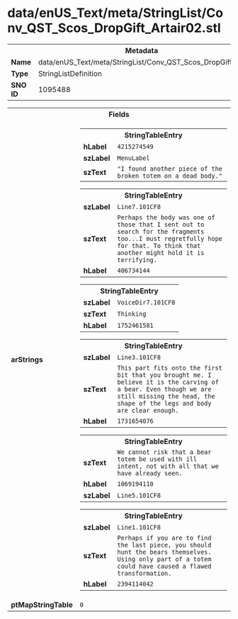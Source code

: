 <h1>data/enUS_Text/meta/StringList/Conv_QST_Scos_DropGift_Artair02.stl</h1><table><tr><th colspan="100%">Metadata</th></tr><tr><td><b>Name</b></td><td>data/enUS_Text/meta/StringList/Conv_QST_Scos_DropGift_Artair02.stl</td></tr><tr><td><b>Type</b></td><td>StringListDefinition</td></tr><tr><td><b>SNO ID</b></td><td>1095488</td></tr></table>

<table><tr><th colspan="100%">Fields</th></tr><tr><td><b>arStrings</b></td><td><table><tr><th colspan="100%">StringTableEntry</th></tr><tr><td><b>hLabel</b></td><td><code>4215274549</code></td></tr><tr><td><b>szLabel</b></td><td><code>MenuLabel</code></td></tr><tr><td><b>szText</b></td><td><code>"I found another piece of the broken totem on a dead body."</code></td></tr></table>


<table><tr><th colspan="100%">StringTableEntry</th></tr><tr><td><b>szLabel</b></td><td><code>Line7.101CF8</code></td></tr><tr><td><b>szText</b></td><td><code>Perhaps the body was one of those that I sent out to search for the fragments too...I must regretfully hope for that. To think that another might hold it is terrifying.</code></td></tr><tr><td><b>hLabel</b></td><td><code>406734144</code></td></tr></table>


<table><tr><th colspan="100%">StringTableEntry</th></tr><tr><td><b>szLabel</b></td><td><code>VoiceDir7.101CF8</code></td></tr><tr><td><b>szText</b></td><td><code>Thinking</code></td></tr><tr><td><b>hLabel</b></td><td><code>1752461581</code></td></tr></table>


<table><tr><th colspan="100%">StringTableEntry</th></tr><tr><td><b>szLabel</b></td><td><code>Line3.101CF8</code></td></tr><tr><td><b>szText</b></td><td><code>This part fits onto the first bit that you brought me. I believe it is the carving of a bear. Even though we are still missing the head, the shape of the legs and body are clear enough.</code></td></tr><tr><td><b>hLabel</b></td><td><code>1731654076</code></td></tr></table>


<table><tr><th colspan="100%">StringTableEntry</th></tr><tr><td><b>szText</b></td><td><code>We cannot risk that a bear totem be used with ill intent, not with all that we have already seen.</code></td></tr><tr><td><b>hLabel</b></td><td><code>1069194110</code></td></tr><tr><td><b>szLabel</b></td><td><code>Line5.101CF8</code></td></tr></table>


<table><tr><th colspan="100%">StringTableEntry</th></tr><tr><td><b>szLabel</b></td><td><code>Line1.101CF8</code></td></tr><tr><td><b>szText</b></td><td><code>Perhaps if you are to find the last piece, you should hunt the bears themselves. Using only part of a totem could have caused a flawed transformation.</code></td></tr><tr><td><b>hLabel</b></td><td><code>2394114042</code></td></tr></table>


</td></tr><tr><td><b>ptMapStringTable</b></td><td><code>0</code></td></tr></table>

